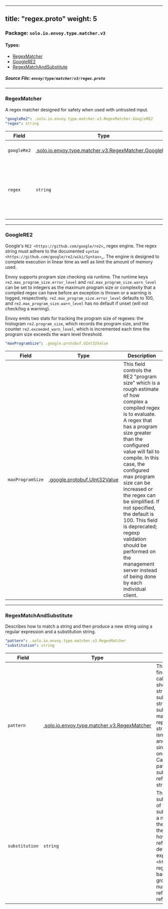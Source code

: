 
---
title: "regex.proto"
weight: 5
---

<!-- Code generated by solo-kit. DO NOT EDIT. -->


### Package: `solo.io.envoy.type.matcher.v3` 
#### Types:


- [RegexMatcher](#regexmatcher)
- [GoogleRE2](#googlere2)
- [RegexMatchAndSubstitute](#regexmatchandsubstitute)
  



##### Source File: `envoy/type/matcher/v3/regex.proto`





---
### RegexMatcher

 
A regex matcher designed for safety when used with untrusted input.

```yaml
"googleRe2": .solo.io.envoy.type.matcher.v3.RegexMatcher.GoogleRE2
"regex": string

```

| Field | Type | Description |
| ----- | ---- | ----------- | 
| `googleRe2` | [.solo.io.envoy.type.matcher.v3.RegexMatcher.GoogleRE2](../regex.proto.sk/#googlere2) | Google's RE2 regex engine. |
| `regex` | `string` | The regex match string. The string must be supported by the configured engine. |




---
### GoogleRE2

 
Google's `RE2 <https://github.com/google/re2>`_ regex engine. The regex string must adhere to
the documented `syntax <https://github.com/google/re2/wiki/Syntax>`_. The engine is designed
to complete execution in linear time as well as limit the amount of memory used.

Envoy supports program size checking via runtime. The runtime keys `re2.max_program_size.error_level`
and `re2.max_program_size.warn_level` can be set to integers as the maximum program size or
complexity that a compiled regex can have before an exception is thrown or a warning is
logged, respectively. `re2.max_program_size.error_level` defaults to 100, and
`re2.max_program_size.warn_level` has no default if unset (will not check/log a warning).

Envoy emits two stats for tracking the program size of regexes: the histogram `re2.program_size`,
which records the program size, and the counter `re2.exceeded_warn_level`, which is incremented
each time the program size exceeds the warn level threshold.

```yaml
"maxProgramSize": .google.protobuf.UInt32Value

```

| Field | Type | Description |
| ----- | ---- | ----------- | 
| `maxProgramSize` | [.google.protobuf.UInt32Value](https://developers.google.com/protocol-buffers/docs/reference/csharp/class/google/protobuf/well-known-types/u-int-32-value) | This field controls the RE2 "program size" which is a rough estimate of how complex a compiled regex is to evaluate. A regex that has a program size greater than the configured value will fail to compile. In this case, the configured max program size can be increased or the regex can be simplified. If not specified, the default is 100. This field is deprecated; regexp validation should be performed on the management server instead of being done by each individual client. |




---
### RegexMatchAndSubstitute

 
Describes how to match a string and then produce a new string using a regular
expression and a substitution string.

```yaml
"pattern": .solo.io.envoy.type.matcher.v3.RegexMatcher
"substitution": string

```

| Field | Type | Description |
| ----- | ---- | ----------- | 
| `pattern` | [.solo.io.envoy.type.matcher.v3.RegexMatcher](../regex.proto.sk/#regexmatcher) | The regular expression used to find portions of a string (hereafter called the "subject string") that should be replaced. When a new string is produced during the substitution operation, the new string is initially the same as the subject string, but then all matches in the subject string are replaced by the substitution string. If replacing all matches isn't desired, regular expression anchors can be used to ensure a single match, so as to replace just one occurrence of a pattern. Capture groups can be used in the pattern to extract portions of the subject string, and then referenced in the substitution string. |
| `substitution` | `string` | The string that should be substituted into matching portions of the subject string during a substitution operation to produce a new string. Capture groups in the pattern can be referenced in the substitution string. Note, however, that the syntax for referring to capture groups is defined by the chosen regular expression engine. Google's `RE2 <https://github.com/google/re2>`_ regular expression engine uses a backslash followed by the capture group number to denote a numbered capture group. E.g., ``\1`` refers to capture group 1, and ``\2`` refers to capture group 2. |





<!-- Start of HubSpot Embed Code -->
<script type="text/javascript" id="hs-script-loader" async defer src="//js.hs-scripts.com/5130874.js"></script>
<!-- End of HubSpot Embed Code -->
